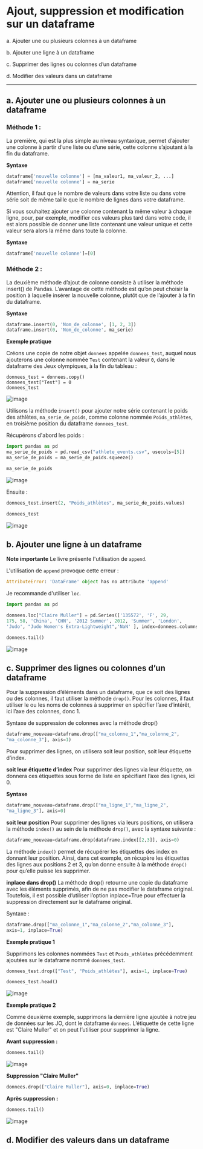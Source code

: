 # Ajout, suppression et modification sur un dataframe

a. Ajouter une ou plusieurs colonnes à un dataframe

b. Ajouter une ligne à un dataframe

c. Supprimer des lignes ou colonnes d’un dataframe

d. Modifier des valeurs dans un dataframe

---------------------------------------------------------------------------------------------------------------------------------------------------------------

## a. Ajouter une ou plusieurs colonnes à un dataframe

### Méthode 1 :
La première, qui est la plus simple au niveau syntaxique, permet d’ajouter une colonne à partir d’une liste ou d’une série, cette colonne s’ajoutant à la fin du dataframe.

__Syntaxe__
```python
dataframe['nouvelle colonne'] = [ma_valeur1, ma_valeur_2, ...] 
dataframe['nouvelle colonne'] = ma_serie
```

Attention, il faut que le nombre de valeurs dans votre liste ou dans votre série soit de même taille que le nombre de lignes dans votre dataframe.

Si vous souhaitez ajouter une colonne contenant la même valeur à chaque ligne, pour, par exemple, modifier ces valeurs plus tard dans votre code, il est alors possible de donner une liste contenant une valeur unique et cette valeur sera alors la même dans toute la colonne.

__Syntaxe__
```python
dataframe['nouvelle colonne']=[0] 
```

### Méthode 2 :
La deuxième méthode d’ajout de colonne consiste à utiliser la méthode insert() de Pandas. L’avantage de cette méthode est qu’on peut choisir la position à laquelle insérer la nouvelle colonne, plutôt que de l’ajouter à la fin du dataframe.

__Syntaxe__
```python
dataframe.insert(0, 'Nom_de_colonne', [1, 2, 3]) 
dataframe.insert(0, 'Nom_de_colonne', ma_serie)
```

__Exemple pratique__

Créons une copie de notre objet ```donnees``` appelée ```donnees_test```, auquel nous ajouterons une colonne nommée ```Test``` contenant la valeur ```0```, dans le dataframe des Jeux olympiques, à la fin du tableau :

```pyton
donnees_test = donnees.copy()
donnees_test["Test"] = 0
donnees_test
```
![image](https://github.com/user-attachments/assets/2bc4fbf5-7b49-44cf-aede-87fc188d1e47)

Utilisons la méthode ```insert()``` pour ajouter notre série contenant le poids des athlètes, ```ma_serie_de_poids```, comme colonne nommée ```Poids_athlètes```, en troisième position du dataframe ```donnees_test```.

Récupérons d'abord les poids :
```python
import pandas as pd
ma_serie_de_poids = pd.read_csv("athlete_events.csv", usecols=[5])
ma_serie_de_poids = ma_serie_de_poids.squeeze()

ma_serie_de_poids
```

![image](https://github.com/user-attachments/assets/336b036d-6bae-419b-8851-6b664e8ba90a)

Ensuite :
```python
donnees_test.insert(2, "Poids_athlètes", ma_serie_de_poids.values)

donnees_test
```

![image](https://github.com/user-attachments/assets/dcb09e88-5743-45bd-9c9d-eb53161e6a68)

## b. Ajouter une ligne à un dataframe

__Note importante__
Le livre présente l'utilisation de ```append```. 

L'utilisation de ```append``` provoque cette erreur :
```python
AttributeError: 'DataFrame' object has no attribute 'append'
```

Je recommande d'utiliser ```loc```.

```python
import pandas as pd

donnees.loc["Claire Muller"] = pd.Series(['135572', 'F', 29, 
175, 58, 'China', 'CHN', '2012 Summer', 2012, 'Summer', 'London', 
'Judo', "Judo Women's Extra-Lightweight",'NaN' ], index=donnees.columns)

donnees.tail()
```
![image](https://github.com/user-attachments/assets/882a89bf-fb24-4a6d-a626-2faff5ecfb1d)

<!--
Pour ajouter une ou plusieurs lignes, on utilise la méthode append() que nous avons déjà rencontrée sur les objets de classe Series.

__Syntaxe d’ajout d’une ligne__
```python
import pandas as pd 
dataframe_nouveau=dataframe.append(pd.Series([valeur1, valeur2, ...], 
index=dataframe.columns),ignore_index=True)
```

__Note__
Si les index de votre dataframe correspondent à des nombres incrémentés et que vous souhaitez rester là-dessus, définissez une série sans nom au sein de la méthode ```append()``` et utilisez l’option ```ignore_index=True```. En revanche, si vous donnez un nom à la série créée dans ```append()```, grâce à l’option ```Name``` que nous avons vue ensemble dans la section sur les séries, et que vous souhaitez que ce nom précisément apparaisse comme étiquette de la nouvelle ligne ajoutée, alors laissez l’option ```ignore_index=False```.

Pour ajouter plusieurs lignes, il suffit de donner une liste de séries à la méthode ```append()```.

Syntaxe :

```python
dataframe_nouveau=dataframe.append([pd.Series([valeur1, valeur2, ...], 
index=dataframe.columns), pd.Series([valeur1_2, valeur2_2, ...], 
index=index_colonnes), pd.Series([valeur1_3, valeur2_3, ...],  
index=index_colonnes) ], ignore_index=True)
```

Il est possible de donner un nom aux séries, à utiliser comme index des nouvelles lignes.

Syntaxe
```python
dataframe_nouveau=dataframe.append([pd.Series([valeur1, valeur2, ...], 
index=dataframe.columns, name="index_de_ligne_1"),  
pd.Series([valeur1_2, valeur2_2, ...], index=index_colonnes,  
name="index_de_ligne_2"), pd.Series([valeur1_3, valeur2_3, ...],  
index=index_colonnes, name="index_de_ligne_3") ])
```

__Note__

Comme expliqué lors de la première utilisation de la méthode append(), celle-ci n’effectue pas la modification directement sur le dataframe mais crée une copie de ce dataframe, pour ne pas toucher à l’intégrité des données du dataframe original. Ainsi, il faut ranger le nouveau dataframe que retourne la méthode append() dans une nouvelle variable.

__Exemple pratique 1__

Code pour ajouter une ligne, avec l’option ignore_index=True

__Exemple pratique 2__

Code pour ajouter une ligne, avec l’option ignore_index=True
-->

## c. Supprimer des lignes ou colonnes d’un dataframe

Pour la suppression d’éléments dans un dataframe, que ce soit des lignes ou des colonnes, il faut utiliser la méthode ```drop()```. Pour les colonnes, il faut utiliser le ou les noms de colonnes à supprimer en spécifier l’axe d’intérêt, ici l’axe des colonnes, donc 1.

Syntaxe de suppression de colonnes avec la méthode drop()
```python
dataframe_nouveau=dataframe.drop(["ma_colonne_1","ma_colonne_2", 
"ma_colonne_3"], axis=1)
```

Pour supprimer des lignes, on utilisera soit leur position, soit leur étiquette d’index.

__soit leur étiquette d’index__
Pour supprimer des lignes via leur étiquette, on donnera ces étiquettes sous forme de liste en spécifiant l’axe des lignes, ici 0.

__Syntaxe__
```python
dataframe_nouveau=dataframe.drop(["ma_ligne_1","ma_ligne_2", 
"ma_ligne_3"], axis=0) 
```

__soit leur position__
Pour supprimer des lignes via leurs positions, on utilisera la méthode ```index()``` au sein de la méthode ```drop()```, avec la syntaxe suivante :
```python
dataframe_nouveau=dataframe.drop(dataframe.index[[2,3]], axis=0) 
```

La méthode ```index()``` permet de récupérer les étiquettes des index en donnant leur position. Ainsi, dans cet exemple, on récupère les étiquettes des lignes aux positions 2 et 3, qu’on donne ensuite à la méthode ```drop()``` pour qu’elle puisse les supprimer.

__inplace dans drop()__
La méthode drop() retourne une copie du dataframe avec les éléments supprimés, afin de ne pas modifier le dataframe original. Toutefois, il est possible d’utiliser l’option inplace=True pour effectuer la suppression directement sur le dataframe original.

Syntaxe :
```python
dataframe.drop(["ma_colonne_1","ma_colonne_2","ma_colonne_3"],  
axis=1, inplace=True) 
```

__Exemple pratique 1__

Supprimons les colonnes nommées ```Test``` et ```Poids_athlètes``` précédemment ajoutées sur le dataframe nommé ```donnees_test```.

```python
donnees_test.drop(["Test", "Poids_athlètes"], axis=1, inplace=True)

donnees_test.head()
```

![image](https://github.com/user-attachments/assets/40ce7b73-219e-4f49-9ceb-4d6a71da0583)

__Exemple pratique 2__

Comme deuxième exemple, supprimons la dernière ligne ajoutée à notre jeu de données sur les JO, dont le dataframe ```donnees```. L’étiquette de cette ligne est "Claire Muller" et on peut l’utiliser pour supprimer la ligne.

__Avant suppression :__
```python
donnees.tail()
```
![image](https://github.com/user-attachments/assets/b4b00f7f-af5e-4be5-a7e4-5ecccc8585fa)

__Suppression "Claire Muller"__
```python
donnees.drop(["Claire Muller"], axis=0, inplace=True)
```

__Après suppression :__
```python
donnees.tail()
```
![image](https://github.com/user-attachments/assets/7d11bb1e-6d43-40b8-84cc-5309db36566b)


## d. Modifier des valeurs dans un dataframe
